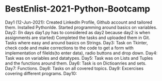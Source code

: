# BestEnlist-2021-Python-Bootcamp
Day1 (12-Jun-2021): Created LinkedIn Profile, Github account and tailored them. Installed PythonIde. Started programming around basics on variables. 
Day2: (In days day1.py has to considered as day2 because day2 is when assignments are started) Completed the tasks and uploaded them in Git. Tasks where easy and around basics on Strings.
Day3: Task on Tkinter, check code and make corrections to the code to get a form with implementation of filelds(to enter data), radio buttons and drop down. 
Day4: Task was on variables and datatypes.
Day5: Task was on Lists and Tuples and the functions around them.
Day6: Task is on Dictioanries and sets.
Day7: Functions.
Day8: Tasks on all covered topics. 
Day9: Excercises covering different programs.
Day10:
